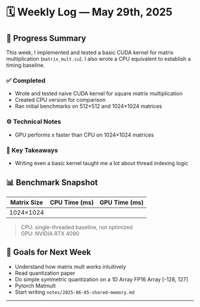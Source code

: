 # 🗓️ Weekly Log — May 29th, 2025

## 🚧 Progress Summary

This week, I implemented and tested a basic CUDA kernel for matrix multiplication (`matrix_mult.cu`). I also wrote a CPU equivalent to establish a timing baseline.

### ✅ Completed
- Wrote and tested naive CUDA kernel for square matrix multiplication
- Created CPU version for comparison
- Ran initial benchmarks on 512×512 and 1024×1024 matrices

### ⚙️ Technical Notes
- GPU performs x faster than CPU on 1024×1024 matrices

### 🧠 Key Takeaways
- Writing even a basic kernel taught me a lot about thread indexing logic

## 📊 Benchmark Snapshot

| Matrix Size | CPU Time (ms) | GPU Time (ms) |
|-------------|---------------|---------------|
| 1024×1024   |               |               |

> CPU: single-threaded baseline, not optimized  
> GPU: NVIDIA RTX 4090

## 🔭 Goals for Next Week
- Understand how matrix mult works intuitively
- Read quantization paper
- Do simple symmetric quantization on a 1D Array FP16 Array [-128, 127]
- Pytorch Matmult
- Start writing `notes/2025-06-05-shared-memory.md`

---